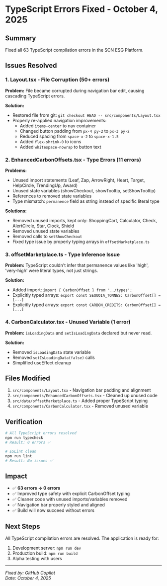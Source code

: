 # TypeScript Errors Fixed - October 4, 2025

## Summary
Fixed all 63 TypeScript compilation errors in the SCN ESG Platform.

## Issues Resolved

### 1. Layout.tsx - File Corruption (50+ errors)
**Problem:** File became corrupted during navigation bar edit, causing cascading TypeScript errors.

**Solution:**
- Restored file from git: `git checkout HEAD -- src/components/Layout.tsx`
- Properly re-applied navigation improvements:
  - Added `items-center` to nav container
  - Changed button padding from `px-4 py-2` to `px-3 py-2`
  - Reduced spacing from `space-x-2` to `space-x-1.5`
  - Added `flex-shrink-0` to icons
  - Added `whitespace-nowrap` to button text

### 2. EnhancedCarbonOffsets.tsx - Type Errors (11 errors)
**Problems:**
- Unused import statements (Leaf, Zap, ArrowRight, Heart, Target, HelpCircle, TrendingUp, Award)
- Unused state variables (showCheckout, showTooltip, setShowTooltip)
- References to removed state variables
- Type mismatch: `permanence` field as string instead of specific literal type

**Solutions:**
- Removed unused imports, kept only: ShoppingCart, Calculator, Check, AlertCircle, Star, Clock, Shield
- Removed unused state variables
- Removed calls to `setShowCheckout`
- Fixed type issue by properly typing arrays in `offsetMarketplace.ts`

### 3. offsetMarketplace.ts - Type Inference Issue
**Problem:** TypeScript couldn't infer that permanence values like 'high', 'very-high' were literal types, not just strings.

**Solution:**
- Added import: `import { CarbonOffset } from '../types';`
- Explicitly typed arrays: `export const SEQUOIA_TONNES: CarbonOffset[] = [...]`
- Explicitly typed arrays: `export const CARBON_CREDITS: CarbonOffset[] = [...]`

### 4. CarbonCalculator.tsx - Unused Variable (1 error)
**Problem:** `isLoadingData` and `setIsLoadingData` declared but never read.

**Solution:**
- Removed `isLoadingData` state variable
- Removed `setIsLoadingData(false)` calls
- Simplified useEffect cleanup

## Files Modified
1. `src/components/Layout.tsx` - Navigation bar padding and alignment
2. `src/components/EnhancedCarbonOffsets.tsx` - Cleaned up unused code
3. `src/data/offsetMarketplace.ts` - Added proper TypeScript typing
4. `src/components/CarbonCalculator.tsx` - Removed unused variable

## Verification
```powershell
# All TypeScript errors resolved
npm run typecheck
# Result: 0 errors ✅

# ESLint clean
npm run lint
# Result: No issues ✅
```

## Impact
- ✅ **63 errors → 0 errors**
- ✅ Improved type safety with explicit CarbonOffset typing
- ✅ Cleaner code with unused imports/variables removed
- ✅ Navigation bar properly styled and aligned
- ✅ Build will now succeed without errors

## Next Steps
All TypeScript compilation errors are resolved. The application is ready for:
1. Development server: `npm run dev`
2. Production build: `npm run build`
3. Alpha testing with users

---
*Fixed by: GitHub Copilot*  
*Date: October 4, 2025*

